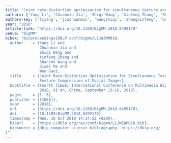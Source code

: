 ```yaml
---
title: "Joint rate-distortion optimization for simultaneous texture and deep feature compression of facial images"
authors: ['Yang Li', 'Chuanmin Jia', 'Shiqi Wang', 'Xinfeng Zhang', 'Shanshe Wang', 'Siwei Ma', 'Wen Gao 0001']
authors-key: ['liyang', 'jiachuanmin', 'wangshiqi', 'zhangxinfeng', 'wangshanshe', 'masiwei', 'gaowen']
year: "2018"
article-link: "https://doi.org/10.1109/BigMM.2018.8499170"
venue: "BigMM"
bibex: "@inproceedings{DBLP:conf/bigmm/LiJWZWM018,
  author    = {Yang Li and
               Chuanmin Jia and
               Shiqi Wang and
               Xinfeng Zhang and
               Shanshe Wang and
               Siwei Ma and
               Wen Gao},
  title     = {Joint Rate-Distortion Optimization for Simultaneous Texture and Deep
               Feature Compression of Facial Images},
  booktitle = {Fourth {IEEE} International Conference on Multimedia Big Data, BigMM
               2018, Xi'an, China, September 13-16, 2018},
  pages     = {1--5},
  publisher = {{IEEE}},
  year      = {2018},
  url       = {https://doi.org/10.1109/BigMM.2018.8499170},
  doi       = {10.1109/BigMM.2018.8499170},
  timestamp = {Wed, 16 Oct 2019 14:14:52 +0200},
  biburl    = {https://dblp.org/rec/conf/bigmm/LiJWZWM018.bib},
  bibsource = {dblp computer science bibliography, https://dblp.org}
}"
---
```

